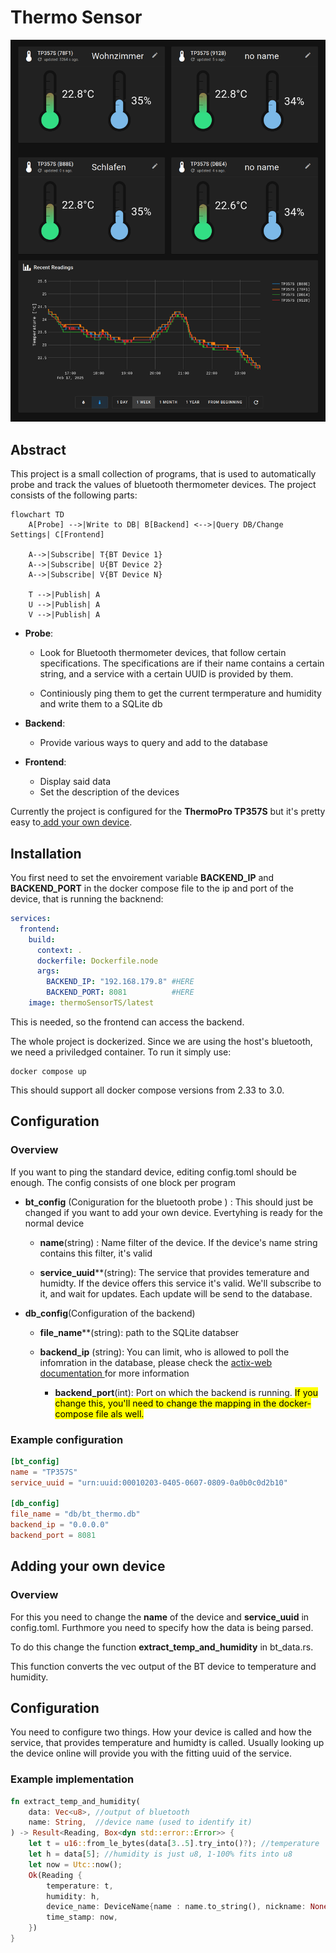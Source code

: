 # Thermo Sensor

![](assets_readme/screenshot.png)

## Abstract

This project is a small collection of programs, that is used to automatically probe and track the values of bluetooth thermometer devices. The project consists of the following parts:

```mermaid
flowchart TD
    A[Probe] -->|Write to DB| B[Backend] <-->|Query DB/Change Settings| C[Frontend]

    A-->|Subscribe| T{BT Device 1}
    A-->|Subscribe| U{BT Device 2}
    A-->|Subscribe| V{BT Device N}

    T -->|Publish| A
    U -->|Publish| A
    V -->|Publish| A
```

- **Probe**:
  
  - Look for Bluetooth thermometer devices, that follow certain specifications. The specifications are if their name contains a certain string, and a service with a certain UUID is provided by them.
  
  - Continiously ping them to get the current termperature and humidity and write them to a SQLite db

- **Backend**:
  
  - Provide various ways to query and add to the database

- **Frontend**:
  
  - Display said data
  - Set the description of the devices

Currently the project is configured for the **ThermoPro TP357S** but it's pretty easy to[ add your own device](#adding-your-own-device).

## Installation

You first need to set the envoirement variable **BACKEND_IP** and **BACKEND_PORT** in the docker compose file to the ip and port of the device, that is running the backnend:

```yaml
services:
  frontend:
    build:
      context: .
      dockerfile: Dockerfile.node
      args:
        BACKEND_IP: "192.168.179.8" #HERE
        BACKEND_PORT: 8081          #HERE
    image: thermoSensorTS/latest
```

This is needed, so the frontend can access the backend.


The whole project is dockerized. Since we are using the host's bluetooth, we need a priviledged container. To run it simply use:

```shell
docker compose up
```

This should support all docker compose versions from 2.33 to 3.0.

## Configuration

### Overview

If you want to ping the standard device, editing config.toml should be enough. The config consists of one block per program

- **bt_config** (Coniguration for the bluetooth probe ) : This should just be changed if you want to add your own device. Evertyhing is ready for the normal device
  
  - **name**(string) : Name filter of the device. If the device's name string contains this filter, it's valid
  
  - **service_uuid****(string): The service that provides temerature and humidty. If the device offers this service it's valid. We'll subscribe to it, and wait for updates. Each update will be send to the database.

- **db_config**(Configuration of the backend)
  
  - **file_name****(string): path to the SQLite databser
  
  - **backend_ip** (string): You can limit, who is allowed to poll the infomration in the database, please check the [actix-web documentation ](https://actix.rs/)for more information
    
    - **backend_port**(int): Port on which the backend is running. <mark>If you change this, you'll need to change the mapping in the docker-compose file als well.</mark>

### Example configuration

```toml
[bt_config]
name = "TP357S"
service_uuid = "urn:uuid:00010203-0405-0607-0809-0a0b0c0d2b10"

[db_config]
file_name = "db/bt_thermo.db"
backend_ip = "0.0.0.0"
backend_port = 8081
```

## Adding your own device

### Overview

For this you need to change the **name** of the device and  **service_uuid** in config.toml. Furthmore you need to specify how the data is being parsed.

To do this change the function **extract_temp_and_humidity** in bt_data.rs.

This function converts the vec<u8> output of the BT device to temperature and humidity.

## Configuration

You need to configure two things. How your device is called and how the service, that provides temperature and humidty is called. Usually looking up  the device online will provide you with the fitting uuid of the service. 

### Example implementation

```rust
fn extract_temp_and_humidity(
    data: Vec<u8>, //output of bluetooth
    name: String,  //device name (used to identify it)
) -> Result<Reading, Box<dyn std::error::Error>> {
    let t = u16::from_le_bytes(data[3..5].try_into()?); //temperature  is encoded as an u16, which are 2 bytes in the devices's response
    let h = data[5]; //humidity is just u8, 1-100% fits into u8
    let now = Utc::now();
    Ok(Reading {
        temperature: t,
        humidity: h,
        device_name: DeviceName{name : name.to_string(), nickname: None},
        time_stamp: now,
    })
}
```

